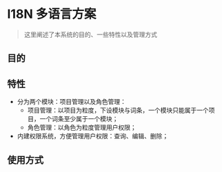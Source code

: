 # I18N 多语言方案

> 这里阐述了本系统的目的、一些特性以及管理方式

## 目的

## 特性

- 分为两个模块：项目管理以及角色管理：
  - 项目管理：以项目为粒度，下设模块与词条，一个模块只能属于一个项目，一个词条至少属于一个模块；
  - 角色管理：以角色为粒度管理用户权限；
- 内建权限系统，方便管理用户权限：查询、编辑、删除；

## 使用方式
